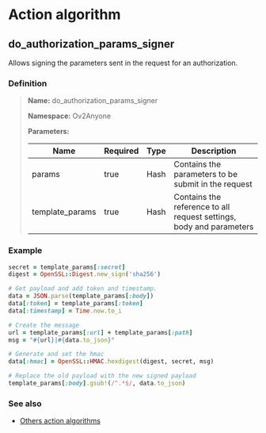 # Action algorithm

## do_authorization_params_signer

Allows signing the parameters sent in the request for an authorization.
    
### Definition

> **Name:** do_authorization_params_signer
> 
> **Namespace:** Ov2Anyone
>
> **Parameters:**
> 
> | Name | Required | Type | Description |
> | ---- | -------- | ---- | ----------- |
> | params | true | Hash | Contains the parameters to be submit in the request |
> | template_params | true | Hash | Contains the reference to all request settings, body and parameters |

### Example
```ruby
secret = template_params[:secret]
digest = OpenSSL::Digest.new_sign('sha256')

# Get payload and add token and timestamp.
data = JSON.parse(template_params[:body])
data[:token] = template_params[:token]
data[:timestamp] = Time.now.to_i

# Create the message
url = template_params[:url] + template_params[:path]
msg = "#{url}|#{data.to_json}"

# Generate and set the hmac
data[:hmac] = OpenSSL::HMAC.hexdigest(digest, secret, msg)

# Replace the old payload with the new signed payload
template_params[:body].gsub!(/^.*$/, data.to_json)
```

### See also
* [Others action algorithms](overview?id=do_authorization_params_signer)